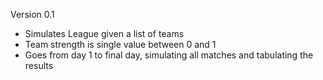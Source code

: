 Version 0.1
- Simulates League given a list of teams
- Team strength is single value between 0 and 1
- Goes from day 1 to final day, simulating all matches and tabulating the results
